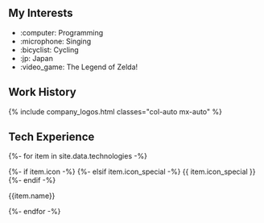 <div class="row">
    <div class="col-12 col-sm-6">
        <h2>My Interests</h2>
        <ul class="interests col-auto mx-auto col-sm-11 col-md-offset-1">
            <li>:computer: Programming</li>
            <li>:microphone: Singing</li>
            <li>:bicyclist: Cycling</li>
            <li>:jp: Japan</li>
            <li>:video_game: The Legend of Zelda!</li>
        </ul>
    </div>
    <div class="col-12 col-sm-6">
        <h2>Work History</h2>
        {% include company_logos.html classes="col-auto mx-auto" %}
    </div>
</div>
<div class="row justify-content-around" id="tech">
    <div class="col-12">
        <h2>Tech Experience</h2>
    </div>
    {%- for item in site.data.technologies -%}
    <div class="col-auto">
        <p class="text-center icon">
            {%- if item.icon -%}
                <i class="fa-fw {{item.icon}} icon-color-{% cycle 1,2,3,4,5 %}"></i>
            {%- elsif item.icon_special -%}
                <span class="icon-color-{% cycle 1,2,3,4,5 %}">{{ item.icon_special }}</span>
            {%- endif -%}
        </p>
        <p class="h5 text-center">{{item.name}}</p>
    </div>
    {%- endfor -%}
    <!-- below: hack for left-justified auto cols -->
    <div class="col-auto col-extra"><div></div></div>
    <div class="col-auto col-extra"><div></div></div>
    <div class="col-auto col-extra"><div></div></div>
    <div class="col-auto col-extra"><div></div></div>
    <div class="col-auto col-extra"><div></div></div>

</div>